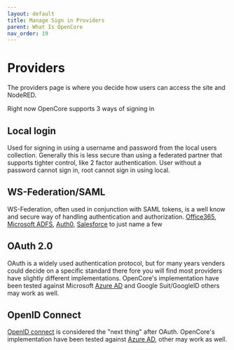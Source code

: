 ```yaml
---
layout: default
title: Manage Sign in Providers
parent: What Is OpenCore
nav_order: 19
---
```

# Providers

The providers page is where you decide how users can access the site and NodeRED. 

Right now OpenCore supports 3 ways of signing in

## Local login

Used for signing in using a username and password from the local users collection. Generally this is less secure than using a federated partner that supports tighter control, like 2 factor authentication. User without a password cannot sign in, root cannot sign in using local.

## WS-Federation/SAML

WS-Federation, often used in conjunction with SAML tokens, is a well know and secure way of handling authentication and authorization. [Office365](https://www.office365.com/), [Microsoft ADFS](https://docs.microsoft.com/en-us/windows-server/identity/active-directory-federation-services), [Auth0](https://auth0.com/docs/protocols/ws-fed), [Salesforce](https://www.salesforce.com) to just name a few

## OAuth 2.0

OAuth is a widely used authentication protocol, but for many years venders could decide on a specific standard there fore you will find most providers have slightly different implementations. OpenCore's implementation have been tested against Microsoft [Azure AD](https://azure.microsoft.com/en-us/services/active-directory) and Google Suit/GoogleID others may work as well.

## OpenID Connect

[OpenID connect](https://openid.net/connect/) is considered the "next thing" after OAuth. OpenCore's implementation have been tested against [Azure AD](https://azure.microsoft.com/en-us/services/active-directory), other may work as well.